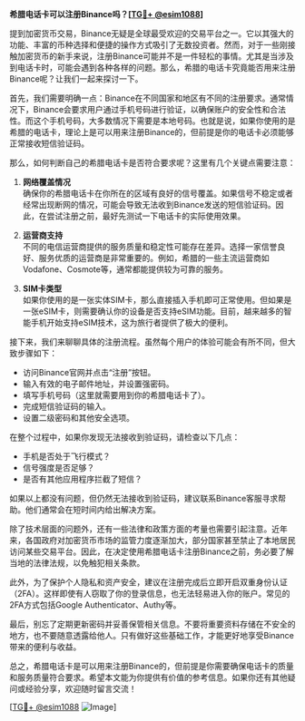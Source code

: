 **希腊电话卡可以注册Binance吗？[[TG💪+ @esim1088](https://t.me/s/esim1088)]**

提到加密货币交易，Binance无疑是全球最受欢迎的交易平台之一。它以其强大的功能、丰富的币种选择和便捷的操作方式吸引了无数投资者。然而，对于一些刚接触加密货币的新手来说，注册Binance可能并不是一件轻松的事情。尤其是当涉及到电话卡时，可能会遇到各种各样的问题。那么，希腊的电话卡究竟能否用来注册Binance呢？让我们一起来探讨一下。

首先，我们需要明确一点：Binance在不同国家和地区有不同的注册要求。通常情况下，Binance会要求用户通过手机号码进行验证，以确保账户的安全性和合法性。而这个手机号码，大多数情况下需要是本地号码。也就是说，如果你使用的是希腊的电话卡，理论上是可以用来注册Binance的，但前提是你的电话卡必须能够正常接收短信验证码。

那么，如何判断自己的希腊电话卡是否符合要求呢？这里有几个关键点需要注意：

1. **网络覆盖情况**  
   确保你的希腊电话卡在你所在的区域有良好的信号覆盖。如果信号不稳定或者经常出现断网的情况，可能会导致无法收到Binance发送的短信验证码。因此，在尝试注册之前，最好先测试一下电话卡的实际使用效果。

2. **运营商支持**  
   不同的电信运营商提供的服务质量和稳定性可能存在差异。选择一家信誉良好、服务优质的运营商是非常重要的。例如，希腊的一些主流运营商如Vodafone、Cosmote等，通常都能提供较为可靠的服务。

3. **SIM卡类型**  
   如果你使用的是一张实体SIM卡，那么直接插入手机即可正常使用。但如果是一张eSIM卡，则需要确认你的设备是否支持eSIM功能。目前，越来越多的智能手机开始支持eSIM技术，这为旅行者提供了极大的便利。

接下来，我们来聊聊具体的注册流程。虽然每个用户的体验可能会有所不同，但大致步骤如下：

- 访问Binance官网并点击“注册”按钮。
- 输入有效的电子邮件地址，并设置强密码。
- 填写手机号码（这里就需要用到你的希腊电话卡了）。
- 完成短信验证码的输入。
- 设置二级密码和其他安全选项。

在整个过程中，如果你发现无法接收到验证码，请检查以下几点：
- 手机是否处于飞行模式？
- 信号强度是否足够？
- 是否有其他应用程序拦截了短信？

如果以上都没有问题，但仍然无法接收到验证码，建议联系Binance客服寻求帮助。他们通常会在短时间内给出解决方案。

除了技术层面的问题外，还有一些法律和政策方面的考量也需要引起注意。近年来，各国政府对加密货币市场的监管力度逐渐加大，部分国家甚至禁止了本地居民访问某些交易平台。因此，在决定使用希腊电话卡注册Binance之前，务必要了解当地的法律法规，以免触犯相关条款。

此外，为了保护个人隐私和资产安全，建议在注册完成后立即开启双重身份认证（2FA）。这样即使有人窃取了你的登录信息，也无法轻易进入你的账户。常见的2FA方式包括Google Authenticator、Authy等。

最后，别忘了定期更新密码并妥善保管相关信息。不要将重要资料存储在不安全的地方，也不要随意透露给他人。只有做好这些基础工作，才能更好地享受Binance带来的便利与收益。

总之，希腊电话卡是可以用来注册Binance的，但前提是你需要确保电话卡的质量和服务质量符合要求。希望本文能为你提供有价值的参考信息。如果你还有其他疑问或经验分享，欢迎随时留言交流！

[[TG💪+ @esim1088](https://t.me/s/esim1088) ![Image](https://i.postimg.cc/4NQfJmqS/Snipaste-2025-05-13-00-14-12.png)]